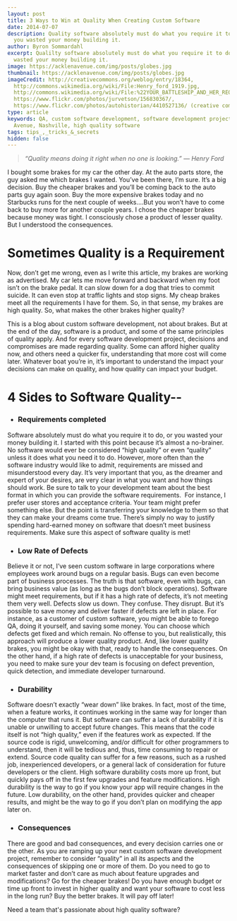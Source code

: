 ```yaml
---
layout: post
title: 3 Ways to Win at Quality When Creating Custom Software
date: 2014-07-07
description: Quality software absolutely must do what you require it to do, or
  you wasted your money building it.
author: Byron Sommardahl
excerpt: Qualilty software absolutely must do what you require it to do, or you
  wasted your money building it.
image: https://acklenavenue.com/img/posts/globes.jpg
thumbnail: https://acklenavenue.com/img/posts/globes.jpg
imageCredit: http://creativecommons.org/weblog/entry/18364,
  http://commons.wikimedia.org/wiki/File:Henry_ford_1919.jpg,
  http://commons.wikimedia.org/wiki/File:%22YOUR_BATTLESHIP_AND_HER_REQUIREMENTS%22_-_NARA_-_516243.jpg,
  https://www.flickr.com/photos/jurvetson/156830367/,
  https://www.flickr.com/photos/autohistorian/4410527136/ (creative commons)
type: article
keywords: QA, custom software development, software development project, Acklen
  Avenue, Nashville, high quality software
tags: tips_,_tricks_&_secrets
hidden: false
---
```

> *“Quality means doing it right when no one is looking.” — Henry Ford*

I bought some brakes for my car the other day. At the auto parts store, the guy asked me which brakes I wanted. You’ve been there, I’m sure. It’s a big decision. Buy the cheaper brakes and you’ll be coming back to the auto parts guy again soon. Buy the more expensive brakes today and no Starbucks runs for the next couple of weeks….But you won’t have to come back to buy more for another couple years. I chose the cheaper brakes because money was tight. I consciously chose a product of lesser quality. But I understood the consequences.

# Sometimes Quality is a Requirement

Now, don’t get me wrong, even as I write this article, my brakes are working as advertised. My car lets me move forward and backward when my foot isn’t on the brake pedal. It can slow down for a dog that tries to commit suicide. It can even stop at traffic lights and stop signs. My cheap brakes meet all the requirements I have for them. So, in that sense, my brakes are high quality. So, what makes the other brakes higher quality?

This is a blog about custom software development, not about brakes. But at the end of the day, software is a product, and some of the same principles of quality apply. And for every software development project, decisions and compromises are made regarding quality. Some can afford higher quality now, and others need a quicker fix, understanding that more cost will come later. Whatever boat you’re in, it’s important to understand the impact your decisions can make on quality, and how quality can impact your budget.

# 4 Sides to Software Quality--

* ### Requirements completed

Software absolutely must do what you require it to do, or you wasted your money building it. I started with this point because it’s almost a no-brainer. No software would ever be considered “high quality” or even “quality” unless it does what you need it to do. However, more often than the software industry would like to admit, requirements are missed and misunderstood every day. It’s very important that you, as the dreamer and expert of your desires, are very clear in what you want and how things should work. Be sure to talk to your development team about the best format in which you can provide the software requirements.  For instance, I prefer user stores and acceptance criteria. Your team might prefer something else. But the point is transferring your knowledge to them so that they can make your dreams come true. There’s simply no way to justify spending hard-earned money on software that doesn’t meet business requirements. Make sure this aspect of software quality is met!

* ### Low Rate of Defects

Believe it or not, I’ve seen custom software in large corporations where employees work around bugs on a regular basis. Bugs can even become part of business processes. The truth is that software, even with bugs, can bring business value (as long as the bugs don’t block operations). Software might meet requirements, but if it has a high rate of defects, it’s not meeting them very well. Defects slow us down. They confuse. They disrupt. But it’s possible to save money and deliver faster if defects are left in place. For instance, as a customer of custom software, you might be able to forego QA, doing it yourself, and saving some money. You can choose which defects get fixed and which remain. No offense to you, but realistically, this approach will produce a lower quality product. And, like lower quality brakes, you might be okay with that, ready to handle the consequences. On the other hand, if a high rate of defects is unacceptable for your business, you need to make sure your dev team is focusing on defect prevention, quick detection, and immediate developer turnaround.

* ### Durability

Software doesn’t exactly “wear down” like brakes. In fact, most of the time, when a feature works, it continues working in the same way for longer than the computer that runs it. But software can suffer a lack of durability if it is unable or unwilling to accept future changes. This means that the code itself is not “high quality,” even if the features work as expected. If the source code is rigid, unwelcoming, and/or difficult for other programmers to understand, then it will be tedious and, thus, time consuming to repair or extend. Source code quality can suffer for a few reasons, such as a rushed job, inexperienced developers, or a general lack of consideration for future developers or the client. High software durability costs more up front, but quickly pays off in the first few upgrades and feature modifications. High durability is the way to go if you know your app will require changes in the future. Low durability, on the other hand, provides quicker and cheaper results, and might be the way to go if you don’t plan on modifying the app later on.

* ### Consequences

There are good and bad consequences, and every decision carries one or the other. As you are ramping up your next custom software development project, remember to consider “quality” in all its aspects and the consequences of skipping one or more of them. Do you need to go to market faster and don’t care as much about feature upgrades and modifications? Go for the cheaper brakes! Do you have enough budget or time up front to invest in higher quality and want your software to cost less in the long run? Buy the better brakes. It will pay off later!

Need a team that's passionate about high quality software?